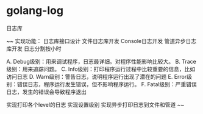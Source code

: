 # golang-log
日志库

~~
实现功能：
  日志库接口设计
  文件日志库开发
  Console日志开发
  管道异步日志库开发
  日志分割按小时

A. Debug级别：用来调试程序，日志最详细。对程序性能影响比较大。
B. Trace级别：用来追踪问题。
C. Info级别：打印程序运行过程中比较重要的信息，比如访问日志
D. Warn级别：警告日志，说明程序运行出现了潜在的问题
E. Error级别：错误日志，程序运行发生错误，但不影响程序运行。
F. Fatal级别：严重错误日志，发生的错误会导致程序退出

实现打印各个level的日志
实现设置级别
实现异步打印日志到文件和管道
~~
